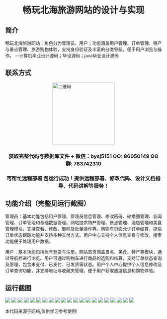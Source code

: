 <p><h1 align="center">畅玩北海旅游网站的设计与实现</h1></p>

## 简介
畅玩北海旅游网站：角色分为管理员、用户；功能涵盖用户管理、订单管理、特产与景点管理、旅游购物体验，支持身份验证及丰富的分类导航，便于用户浏览与操作。    --计算机毕业设计源码；毕设源码；java毕业设计源码


## 联系方式
<img src="https://bs-1329754181.cos.ap-shanghai.myqcloud.com/wx.jpg" alt="二维码" style="display: block; margin: 0 auto;" width="200px">
<p><h3 align="center">获取完整代码与数据库文件 + 微信：bysj5151 QQ: 86050149 QQ群: 783742310</h3></p>
<p><h3 align="center">可帮忙远程部署 包运行成功！提供远程部署、修改代码、设计文档指导、代码讲解等服务！</h3></p>

## 功能介绍（完整见运行截图）
管理员：基本功能包括用户管理、管理员信息管理、修改密码、轮播图管理、新闻管理、订单管理和基础数据管理。网站提供特产管理、景点管理、酒店管理和美食管理模块，支持查看、修改、删除及批量操作等。购物车页面允许订单结算，提供订单状态跟踪功能并支持多种支付方式。用户中心支持个人信息查看与修改，搜索功能便于处理用户数据。

用户：基本功能包括账号登录与注册。网站首页涵盖景点、美食、特产等模块，通过导航栏进行浏览。用户可通过购物车进行商品的选购和结算，支持订单状态查询及管理，包含未支付、已支付、已发货等状态。用户个人中心提供个人信息修改及订单查询功能，并支持地址与收藏夹管理，便于用户获取旅游信息和购物体验。


## 运行截图
![](https://bs-1329754181.cos.ap-shanghai.myqcloud.com/ssm/ChangWangBeiHaiLvYouWangZhan/img/001.jpg)
![](https://bs-1329754181.cos.ap-shanghai.myqcloud.com/ssm/ChangWangBeiHaiLvYouWangZhan/img/002.jpg)
![](https://bs-1329754181.cos.ap-shanghai.myqcloud.com/ssm/ChangWangBeiHaiLvYouWangZhan/img/003.jpg)
![](https://bs-1329754181.cos.ap-shanghai.myqcloud.com/ssm/ChangWangBeiHaiLvYouWangZhan/img/004.jpg)
![](https://bs-1329754181.cos.ap-shanghai.myqcloud.com/ssm/ChangWangBeiHaiLvYouWangZhan/img/005.jpg)
![](https://bs-1329754181.cos.ap-shanghai.myqcloud.com/ssm/ChangWangBeiHaiLvYouWangZhan/img/006.jpg)
![](https://bs-1329754181.cos.ap-shanghai.myqcloud.com/ssm/ChangWangBeiHaiLvYouWangZhan/img/007.jpg)
![](https://bs-1329754181.cos.ap-shanghai.myqcloud.com/ssm/ChangWangBeiHaiLvYouWangZhan/img/008.jpg)
![](https://bs-1329754181.cos.ap-shanghai.myqcloud.com/ssm/ChangWangBeiHaiLvYouWangZhan/img/009.jpg)
![](https://bs-1329754181.cos.ap-shanghai.myqcloud.com/ssm/ChangWangBeiHaiLvYouWangZhan/img/010.jpg)
![](https://bs-1329754181.cos.ap-shanghai.myqcloud.com/ssm/ChangWangBeiHaiLvYouWangZhan/img/011.jpg)
![](https://bs-1329754181.cos.ap-shanghai.myqcloud.com/ssm/ChangWangBeiHaiLvYouWangZhan/img/012.jpg)
![](https://bs-1329754181.cos.ap-shanghai.myqcloud.com/ssm/ChangWangBeiHaiLvYouWangZhan/img/013.jpg)
![](https://bs-1329754181.cos.ap-shanghai.myqcloud.com/ssm/ChangWangBeiHaiLvYouWangZhan/img/014.jpg)
![](https://bs-1329754181.cos.ap-shanghai.myqcloud.com/ssm/ChangWangBeiHaiLvYouWangZhan/img/015.jpg)
![](https://bs-1329754181.cos.ap-shanghai.myqcloud.com/ssm/ChangWangBeiHaiLvYouWangZhan/img/016.jpg)
![](https://bs-1329754181.cos.ap-shanghai.myqcloud.com/ssm/ChangWangBeiHaiLvYouWangZhan/img/017.jpg)
![](https://bs-1329754181.cos.ap-shanghai.myqcloud.com/ssm/ChangWangBeiHaiLvYouWangZhan/img/018.jpg)
![](https://bs-1329754181.cos.ap-shanghai.myqcloud.com/ssm/ChangWangBeiHaiLvYouWangZhan/img/019.jpg)
![](https://bs-1329754181.cos.ap-shanghai.myqcloud.com/ssm/ChangWangBeiHaiLvYouWangZhan/img/020.jpg)
![](https://bs-1329754181.cos.ap-shanghai.myqcloud.com/ssm/ChangWangBeiHaiLvYouWangZhan/img/021.jpg)

<p>本代码来源于网络,仅供学习参考使用!</p>
